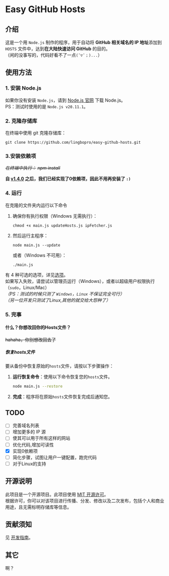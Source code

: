 # Easy GitHub Hosts

## 介绍

这是一个用 `Node.js` 制作的程序，用于自动将 **GitHub 相关域名的 IP 地址**添加到 `HOSTS` 文件中，达到**在大陆快速访问 GitHub** 的目的。  
（闲的没事写的，代码好看不了一点`(ˉ▽ˉ；)...`）

## 使用方法

### 1. 安装 Node.js

如果你没有安装 `Node.js`，请到 [Node.js 官网](https://nodejs.org/en/download) 下载 Node.js。  
PS：测试时使用的是 `Node.js v20.11.1`。

### 2. 克隆存储库

在终端中使用 git 克隆存储库：

```shell
git clone https://github.com/lingbopro/easy-github-hosts.git
```

### 3.安装依赖项

~~_在终端中执行：_~~
~~_npm install_~~

**自 [v1.4.0](https://github.com/lingbopro/easy-github-hosts/releases/tag/v1.4.0) 之后，我们已经实现了0依赖项，因此不用再安装了 `:)`**  

### 4. 运行

在克隆的文件夹内运行以下命令  

1. 确保你有执行权限（Windows 无需执行）：

   ```shell
   chmod +x main.js updateHosts.js ipFetcher.js
   ```

2. 然后运行主程序：  

   ```shell
   node main.js --update
   ```

   或者（Windows 不可用）：  

   ```shell
   ./main.js
   ```

有 4 种可选的选项，详见[选项](#选项)。  
 如果写入失败，请尝试以管理员运行（Windows），或者以超级用户权限执行（`sudo`，Linux/Mac）  
 _（PS：测试的时候只测了 `Windows`，`Linux` 不保证完全可行）_  
 _（另一位开发只测试了Linux,其他的就交给大怨种了）_  

### 5. 完事

#### 什么？你想改回你的Hosts文件？

~~hahaha，你别想改回去了~~

##### 恢复hosts文件

要从备份中恢复原始的`hosts`文件，请按以下步骤操作：

1. **运行恢复命令**：使用以下命令恢复您的`hosts`文件。

    ```sh
    node main.js --restore
    ```

2. **完成**：程序将在原始`hosts`文件恢复完成后通知您。

<!--## 选项

可以在运行时在命令中增加可选的选项（见下）

### --debug

启用调试模式（会输出更详细的信息）。

```shell
node main.js --debug
```

### --noedit

不编辑 HOSTS 文件，只是输出增加条目后的内容。

```shell
node main.js --noedit
```

### --diff

不修改文件，只输出更改了的内容（必须和 [`--noedit`](#--noedit) 选项一同使用）。

```shell
node main.js --noedit --diff
```

### --nocache

不读取 IP 缓存，也不写入缓存

```shell
node main.js --nocache
```-->

## TODO

- [ ] 完善域名列表  
- [ ] 增加更多的 IP 源  
- [ ] 使其可以用于所有这样的网站  
- [ ] 优化代码,增加可读性  
- [x] 实现0依赖项  <!-- hhh,加上即完成 (......)-->
- [ ] 简化步骤，试图让用户一键配置，跑完代码  
- [ ] 对于Linux的支持  

## 开源说明

此项目是一个开源项目。此项目使用 [MIT 开源许可](LICENCE)。  
根据许可，你可以对该项目进行传播、分发、修改以及二次发布，包括个人和商业用途，且无需标明存储库等信息。

## 贡献须知

见 [开发指南](./docs/dev-guide.zh-CN.md#贡献)。  

## 其它

啊？
